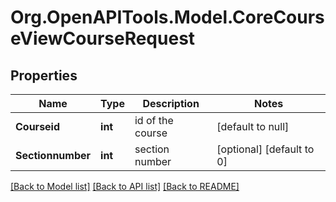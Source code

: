 # Org.OpenAPITools.Model.CoreCourseViewCourseRequest

## Properties

Name | Type | Description | Notes
------------ | ------------- | ------------- | -------------
**Courseid** | **int** | id of the course | [default to null]
**Sectionnumber** | **int** | section number | [optional] [default to 0]

[[Back to Model list]](../README.md#documentation-for-models) [[Back to API list]](../README.md#documentation-for-api-endpoints) [[Back to README]](../README.md)

